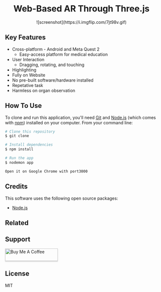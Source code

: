 
<h1 align="center">
  <br>
  
  <br>
  Web-Based AR Through Three.js
  <br>
</h1>

<p align="center">
![screenshot](https://i.imgflip.com/7jt98v.gif)
</p>





## Key Features

* Cross-platform - Android and Meta Quest 2
  - Easy-access platform for medical education
* User Interaction
  - Dragging, rotating, and touching
* Highlighting
* Fully on Website
* No pre-built software/hardware installed
* Repetative task
* Harmless on organ observation


## How To Use

To clone and run this application, you'll need [Git](https://git-scm.com) and [Node.js](https://nodejs.org/en/download/) (which comes with [npm](http://npmjs.com)) installed on your computer. From your command line:

```bash
# Clone this repository
$ git clone 

# Install dependencies
$ npm install

# Run the app
$ nodemon app

Open it on Google Chrome with port3000
```





## Credits

This software uses the following open source packages:

- [Node.js](https://nodejs.org/)

## Related



## Support

<a href="https://jonestse.netlify.app"><img src="https://www.buymeacoffee.com/assets/img/custom_images/purple_img.png" alt="Buy Me A Coffee" style="height: 41px !important;width: 174px !important;box-shadow: 0px 3px 2px 0px rgba(190, 190, 190, 0.5) !important;-webkit-box-shadow: 0px 3px 2px 0px rgba(190, 190, 190, 0.5) !important;" ></a>






## License

MIT



